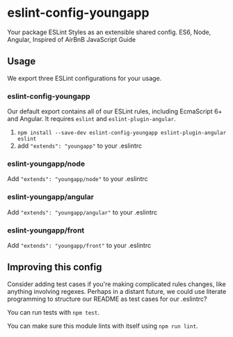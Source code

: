 # eslint-config-youngapp
Your package ESLint Styles as an extensible shared config. ES6, Node, Angular, Inspired of AirBnB JavaScript Guide

## Usage

We export three ESLint configurations for your usage.

### eslint-config-youngapp

Our default export contains all of our ESLint rules, including EcmaScript 6+
and Angular. It requires `eslint` and `eslint-plugin-angular`.

1. `npm install --save-dev eslint-config-youngapp eslint-plugin-angular eslint`
2. add `"extends": "youngapp"` to your .eslintrc

### eslint-youngapp/node
Add `"extends": "youngapp/node"` to your .eslintrc

### eslint-youngapp/angular
Add `"extends": "youngapp/angular"` to your .eslintrc

### eslint-youngapp/front
Add `"extends": "youngapp/front"` to your .eslintrc

## Improving this config

Consider adding test cases if you're making complicated rules changes, like
anything involving regexes. Perhaps in a distant future, we could use literate
programming to structure our README as test cases for our .eslintrc?

You can run tests with `npm test`.

You can make sure this module lints with itself using `npm run lint`.
